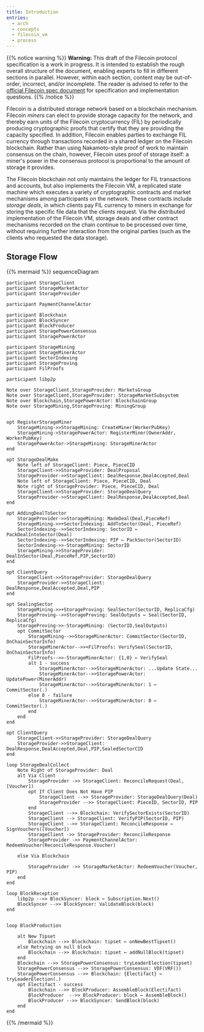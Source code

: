 ```yaml
---
title: Introduction
entries:
  - arch
  - concepts
  - filecoin_vm
  - process
---
```


{{% notice warning %}}
**Warning:** This draft of the Filecoin protocol specification is a work in progress.
It is intended to establish the rough overall structure of the document,
enabling experts to fill in different sections in parallel.
However, within each section, content may be out-of-order, incorrect, and/or incomplete.
The reader is advised to refer to the
[official Filecoin spec document](https://filecoin-project.github.io/specs/)
for specification and implementation questions.
{{% /notice %}}

Filecoin is a distributed storage network based on a blockchain mechanism.
Filecoin *miners* can elect to provide storage capacity for the network, and thereby
earn units of the Filecoin cryptocurrency (FIL) by periodically producing
cryptographic proofs that certify that they are providing the capacity specified.
In addition, Filecoin enables parties to exchange FIL currency
through transactions recorded in a shared ledger on the Filecoin blockchain.
Rather than using Nakamoto-style proof of work to maintain consensus on the chain, however,
Filecoin uses proof of storage itself: a miner's power in the consensus protocol
is proportional to the amount of storage it provides.

The Filecoin blockchain not only maintains the ledger for FIL transactions and
accounts, but also implements the Filecoin VM, a replicated state machine which executes
a variety of cryptographic contracts and market mechanisms among participants
on the network.
These contracts include *storage deals*, in which clients pay FIL currency to miners
in exchange for storing the specific file data that the clients request.
Via the distributed implementation of the Filecoin VM, storage deals
and other contract mechanisms recorded on the chain continue to be processed
over time, without requiring further interaction from the original parties
(such as the clients who requested the data storage).

## Storage Flow

{{% mermaid %}}
sequenceDiagram

    participant StorageClient
    participant StorageMarketActor
    participant StorageProvider

    participant PaymentChannelActor

    participant Blockchain
    participant BlockSyncer
    participant BlockProducer
    participant StoragePowerConsensus
    participant StoragePowerActor

    participant StorageMining
    participant StorageMinerActor
    participant SectorIndexing
    participant StorageProving
    participant FilProofs

    participant libp2p

    Note over StorageClient,StorageProvider: MarketsGroup
    Note over StorageClient,StorageProvider: StorageMarketSubsystem
    Note over Blockchain,StoragePowerActor: BlockchainGroup
    Note over StorageMining,StorageProving: MiningGroup


    opt RegisterStorageMiner
        StorageMining->>StorageMining: CreateMiner(WorkerPubKey)
        StorageMining->StoragePowerActor: RegisterMiner(OwnerAddr, WorkerPubKey)
        StoragePowerActor->StorageMining: StorageMinerActor
    end

    opt StorageDealMake
        Note left of StorageClient: Piece, PieceCID
        StorageClient->>StorageProvider: DealProposal
        StorageProvider->>StorageClient: DealResponse,DealAccepted,Deal
        Note left of StorageClient: Piece, PieceCID, Deal
        Note right of StorageProvider: Piece, PieceCID, Deal
        StorageClient->>StorageProvider: StorageDealQuery
        StorageProvider->>StorageClient: DealResponse,DealAccepted,Deal
    end

    opt AddingDealToSector
        StorageProvider->>StorageMining: MadeDeal(Deal,PieceRef)
        StorageMining->>+SectorIndexing: AddToSector(Deal, PieceRef)
        SectorIndexing-->>SectorIndexing: SectorID ← PackDealIntoSector(Deal)
        SectorIndexing-->>SectorIndexing: PIP ← PackSector(SectorID)
        SectorIndexing->>-StorageMining: SectorID
        StorageMining->>StorageProvider: DealInSector(Deal,PieceRef,PIP,SectorID)
    end

    opt ClientQuery
        StorageClient->>StorageProvider: StorageDealQuery
        StorageProvider->>StorageClient: DealResponse,DealAccepted,Deal,PIP
    end

    opt SealingSector
        StorageMining->>+StorageProving: SealSector(SectorID, ReplicaCfg)
        StorageProving-->>StorageProving: SealOutputs ← Seal(SectorID, ReplicaCfg)
        StorageProving->>-StorageMining: (SectorID,SealOutputs)
        opt CommitSector
            StorageMining-->>StorageMinerActor: CommitSector(SectorID, OnChainSectorInfo)
            StorageMinerActor-->>+FilProofs: VerifySeal(SectorID, OnChainSectorInfo)
            FilProofs-->>-StorageMinerActor: {1,0} ← VerifySeal
            alt 1 - success
                StorageMinerActor-->>StorageMinerActor: ...Update State...
                StorageMinerActor-->>StoragePowerActor: UpdatePower(MinerAddr)
                StorageMinerActor-->>StorageMinerActor: 1 ← CommitSector(.)
            else 0 - failure
                StorageMinerActor-->>StorageMinerActor: 0 ← CommitSector(.)
            end
        end
    end

    opt ClientQuery
        StorageClient->>StorageProvider: StorageDealQuery
        StorageProvider->>StorageClient: DealResponse,DealAccepted,Deal,PIP,SealedSectorCID
    end

    loop StorageDealCollect
        Note Right of StorageProvider: Deal
        alt Via Client
            StorageProvider ->> StorageClient: ReconcileRequest(Deal, [Voucher])
            opt If Client Does Not Have PIP
                StorageClient -->> StorageProvider: StorageDealQuery(Deal)
                StorageProvider -->> StorageClient: PieceID, SectorID, PIP
            end
            StorageClient -->> Blockchain: VerifySectorExists(SectorID)
            StorageClient --> StorageClient: VerifyPIP(SectorID, PIP)
            StorageClient -->> StorageClient: ReconcileResponse ← SignVouchers([Voucher])
            StorageClient ->> StorageProvider: ReconcileResponse
            StorageProvider ->> PaymentChannelActor: RedeemVoucher(ReconcileResponse.Voucher)

        else Via Blockchain

            StorageProvider ->> StorageMarketActor: RedeemVoucher(Voucher, PIP)
        end
    end

    loop BlockReception
        libp2p -->> BlockSyncer: block ← Subscription.Next()
        BlockSyncer -->> BlockSyncer: ValidateBlock(block)
    end


    loop BlockProduction

        alt New Tipset
            Blockchain -->> Blockchain: tipset ← onNewBestTipset()
        else Retrying on null block
            Blockchain -->> Blockchain: tipset ← addNullBlock(tipset)
        end
        Blockchain -->> StoragePowerConsensus: tryLeaderElection(tipset)
        StoragePowerConsensus -->> StoragePowerConsensus: VDF(VRF())
        StoragePowerConsensus -->> Blockchain: {Electifact} ← tryLeaderElection(.)
        opt Electifact - success
            Blockchain -->> BlockProducer: AssembleBlock(Electifact)
            BlockProducer  -->> BlockProducer: block ← AssembleBlock()
            BlockProducer -->> BlockSyncer: SendBlock(block)
        end
    end


{{% /mermaid %}}
